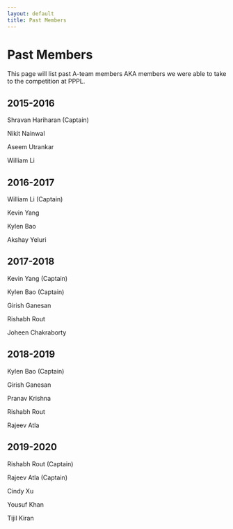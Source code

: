 ```yaml
---
layout: default
title: Past Members
---
```


# Past Members

This page will list past A-team members AKA members we were able to take to the competition at PPPL.

## 2015-2016
Shravan Hariharan (Captain)

Nikit Nainwal

Aseem Utrankar

William Li

## 2016-2017
William Li (Captain)

Kevin Yang

Kylen Bao

Akshay Yeluri

## 2017-2018
Kevin Yang (Captain)

Kylen Bao (Captain)

Girish Ganesan

Rishabh Rout

Joheen Chakraborty

## 2018-2019
Kylen Bao (Captain)

Girish Ganesan

Pranav Krishna

Rishabh Rout

Rajeev Atla

## 2019-2020
Rishabh Rout (Captain)

Rajeev Atla (Captain)

Cindy Xu

Yousuf Khan

Tijil Kiran
